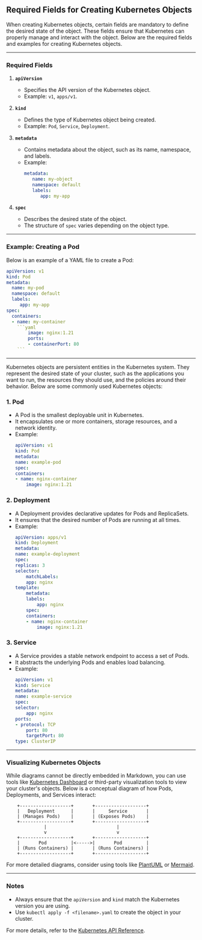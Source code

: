 ## Required Fields for Creating Kubernetes Objects

When creating Kubernetes objects, certain fields are mandatory to define the desired state of the object. These fields ensure that Kubernetes can properly manage and interact with the object. Below are the required fields and examples for creating Kubernetes objects.

---

### Required Fields

1. **`apiVersion`**
    - Specifies the API version of the Kubernetes object.
    - Example: `v1`, `apps/v1`.

2. **`kind`**
    - Defines the type of Kubernetes object being created.
    - Example: `Pod`, `Service`, `Deployment`.

3. **`metadata`**
    - Contains metadata about the object, such as its name, namespace, and labels.
    - Example:
      ```yaml
      metadata:
         name: my-object
         namespace: default
         labels:
            app: my-app
      ```

4. **`spec`**
    - Describes the desired state of the object.
    - The structure of `spec` varies depending on the object type.

---


### Example: Creating a Pod

Below is an example of a YAML file to create a Pod:

``` yaml
apiVersion: v1
kind: Pod
metadata:
  name: my-pod
  namespace: default
  labels:
     app: my-app
spec:
  containers:
  - name: my-container
    ```yaml
        image: nginx:1.21
        ports:
        - containerPort: 80
    ```
```
---

Kubernetes objects are persistent entities in the Kubernetes system. They represent the desired state of your cluster,
such as the applications you want to run, the resources they should use, and the policies around their behavior. Below are some commonly used Kubernetes objects:

### 1. **Pod**
- A Pod is the smallest deployable unit in Kubernetes.
- It encapsulates one or more containers, storage resources, and a network identity.
- Example:
    ```yaml
    apiVersion: v1
    kind: Pod
    metadata:
    name: example-pod
    spec:
    containers:
    - name: nginx-container
        image: nginx:1.21
    ```

### 2. **Deployment**
- A Deployment provides declarative updates for Pods and ReplicaSets.
- It ensures that the desired number of Pods are running at all times.
- Example:
    ```yaml
    apiVersion: apps/v1
    kind: Deployment
    metadata:
    name: example-deployment
    spec:
    replicas: 3
    selector:
        matchLabels:
        app: nginx
    template:
        metadata:
        labels:
            app: nginx
        spec:
        containers:
        - name: nginx-container
            image: nginx:1.21
    ```

### 3. **Service**
- A Service provides a stable network endpoint to access a set of Pods.
- It abstracts the underlying Pods and enables load balancing.
- Example:
    ```yaml
    apiVersion: v1
    kind: Service
    metadata:
    name: example-service
    spec:
    selector:
        app: nginx
    ports:
    - protocol: TCP
        port: 80
        targetPort: 80
    type: ClusterIP
    ```

---

### Visualizing Kubernetes Objects

While diagrams cannot be directly embedded in Markdown, you can use tools like [Kubernetes Dashboard](https://kubernetes.io/docs/tasks/access-application-cluster/web-ui-dashboard/) or third-party visualization tools to view your cluster's objects. Below is a conceptual diagram of how Pods, Deployments, and Services interact:

```
    +-------------------+       +-------------------+
    |   Deployment      |       |     Service       |
    | (Manages Pods)    |       | (Exposes Pods)    |
    +-------------------+       +-------------------+
              |                          |
              v                          v
    +-------------------+       +-------------------+
    |       Pod         |<----->|       Pod         |
    | (Runs Containers) |       | (Runs Containers) |
    +-------------------+       +-------------------+
```

For more detailed diagrams, consider using tools like [PlantUML](https://plantuml.com/) or [Mermaid](https://mermaid-js.github.io/).


---

### Notes
- Always ensure that the `apiVersion` and `kind` match the Kubernetes version you are using.
- Use `kubectl apply -f <filename>.yaml` to create the object in your cluster.

For more details, refer to the [Kubernetes API Reference](https://kubernetes.io/docs/reference/kubernetes-api/).
